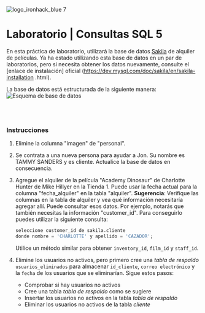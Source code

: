 ![logo_ironhack_blue 7](https://user-images.githubusercontent.com/23629340/40541063-a07a0a8a-601a-11e8-91b5-2f13e4e6b441.png)

# Laboratorio | Consultas SQL 5

En esta práctica de laboratorio, utilizará la base de datos [Sakila](https://dev.mysql.com/doc/sakila/en/) de alquiler de películas. Ya ha estado utilizando esta base de datos en un par de laboratorios, pero si necesita obtener los datos nuevamente, consulte el [enlace de instalación] oficial (https://dev.mysql.com/doc/sakila/en/sakila-installation .html).

La base de datos está estructurada de la siguiente manera:
![Esquema de base de datos](https://education-team-2020.s3-eu-west-1.amazonaws.com/data-analytics/database-sakila-schema.png)

<br><br>

### Instrucciones

1. Elimine la columna "imagen" de "personal".
2. Se contrata a una nueva persona para ayudar a Jon. Su nombre es TAMMY SANDERS y es cliente. Actualice la base de datos en consecuencia.
3. Agregue el alquiler de la película "Academy Dinosaur" de Charlotte Hunter de Mike Hillyer en la Tienda 1. Puede usar la fecha actual para la columna "fecha_alquiler" en la tabla "alquiler".
   **Sugerencia**: Verifique las columnas en la tabla de alquiler y vea qué información necesitaría agregar allí. Puede consultar esos datos. Por ejemplo, notarás que también necesitas la información "customer_id". Para conseguirlo puedes utilizar la siguiente consulta:

    ```sql
    seleccione customer_id de sakila.cliente
    donde nombre = 'CHARLOTTE' y apellido = 'CAZADOR';
    ```
    
    Utilice un método similar para obtener `inventory_id`, `film_id` y `staff_id`.

4. Elimine los usuarios no activos, pero primero cree una _tabla de respaldo_ `usuarios_eliminados` para almacenar `id_cliente`, `correo electrónico` y la `fecha` de los usuarios que se eliminarían. Sigue estos pasos:

   - Comprobar si hay usuarios no activos
   - Cree una tabla _tabla de respaldo_ como se sugiere
   - Insertar los usuarios no activos en la tabla _tabla de respaldo_
   - Eliminar los usuarios no activos de la tabla _cliente_